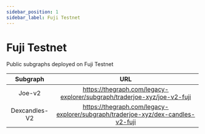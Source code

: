 ```yaml
---
sidebar_position: 1
sidebar_label: Fuji Testnet
---
```


# Fuji Testnet

Public subgraphs deployed on Fuji Testnet

| Subgraph | URL | 
| :-------: | :----: |
| Joe-v2 | https://thegraph.com/legacy-explorer/subgraph/traderjoe-xyz/joe-v2-fuji |
| Dexcandles-V2 | https://thegraph.com/legacy-explorer/subgraph/traderjoe-xyz/dex-candles-v2-fuji |

